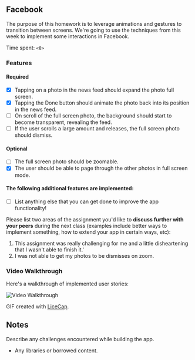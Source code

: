 ## Facebook

The purpose of this homework is to leverage animations and gestures to transition between screens. We're going to use the techniques from this week to implement some interactions in Facebook.

Time spent: `<8>`

### Features

#### Required

- [x] Tapping on a photo in the news feed should expand the photo full screen.
- [x] Tapping the Done button should animate the photo back into its position in the news feed.
- [ ] On scroll of the full screen photo, the background should start to become transparent, revealing the feed.
- [ ] If the user scrolls a large amount and releases, the full screen photo should dismiss.

#### Optional

- [ ] The full screen photo should be zoomable.
- [X] The user should be able to page through the other photos in full screen mode.

#### The following **additional** features are implemented:

- [ ] List anything else that you can get done to improve the app functionality!

Please list two areas of the assignment you'd like to **discuss further with your peers** during the next class (examples include better ways to implement something, how to extend your app in certain ways, etc):

1. This assignment was really challenging for me and a little disheartening that I wasn't able to finish it.'
2. I was not able to get my photos to be dismisses on zoom.

### Video Walkthrough 

Here's a walkthrough of implemented user stories:

<img src='http://i.imgur.com/link/to/your/gif/file.gif' title='Video Walkthrough' width='' alt='Video Walkthrough' />

GIF created with [LiceCap](http://www.cockos.com/licecap/).

## Notes

Describe any challenges encountered while building the app.

* Any libraries or borrowed content.
